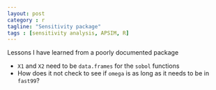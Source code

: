 ```yaml
---
layout: post
category : r
tagline: "Sensitivity package"
tags : [sensitivity analysis, APSIM, R]
---
```


Lessons I have learned from a poorly documented package

* `X1` and `X2` need to be `data.frames` for the `sobol` functions
* How does it not check to see if `omega` is as long as it needs to be in `fast99`?